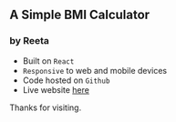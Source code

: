 ## A Simple BMI Calculator

### by Reeta


- Built on `React`
- `Responsive` to web and mobile devices
- Code hosted on `Github`
- Live website [here](https://reetaa.github.io/bmi)

Thanks for visiting.
